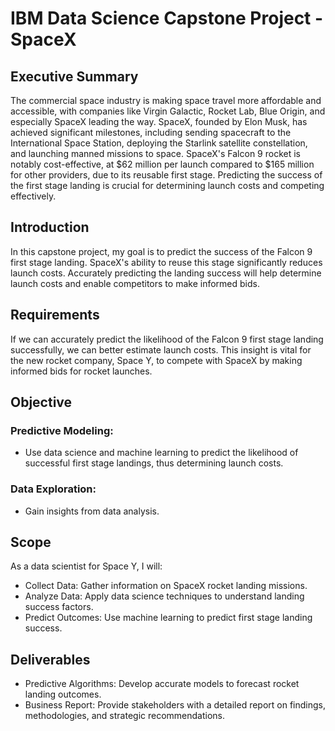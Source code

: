 # IBM Data Science Capstone Project - SpaceX

## Executive Summary

The commercial space industry is making space travel more affordable and accessible, with companies like Virgin Galactic, Rocket Lab, Blue Origin, and especially SpaceX leading the way. SpaceX, founded by Elon Musk, has achieved significant milestones, including sending spacecraft to the International Space Station, deploying the Starlink satellite constellation, and launching manned missions to space.
SpaceX's Falcon 9 rocket is notably cost-effective, at $62 million per launch compared to $165 million for other providers, due to its reusable first stage. Predicting the success of the first stage landing is crucial for determining launch costs and competing effectively.


## Introduction

In this capstone project, my goal is to predict the success of the Falcon 9 first stage landing. SpaceX's ability to reuse this stage significantly reduces launch costs. Accurately predicting the landing success will help determine launch costs and enable competitors to make informed bids.

## Requirements

If we can accurately predict the likelihood of the Falcon 9 first stage landing successfully, we can better estimate launch costs. This insight is vital for the new rocket company, Space Y, to compete with SpaceX by making informed bids for rocket launches. 

## Objective

### Predictive Modeling: 
- Use data science and machine learning to predict the likelihood of successful first stage landings, thus determining launch costs.
### Data Exploration: 
- Gain insights from data analysis.


## Scope

As a data scientist for Space Y, I will:
- Collect Data: Gather information on SpaceX rocket landing missions.
- Analyze Data: Apply data science techniques to understand landing success factors.
- Predict Outcomes: Use machine learning to predict first stage landing success.


## Deliverables
- Predictive Algorithms: Develop accurate models to forecast rocket landing outcomes.
- Business Report: Provide stakeholders with a detailed report on findings, methodologies, and strategic recommendations.

